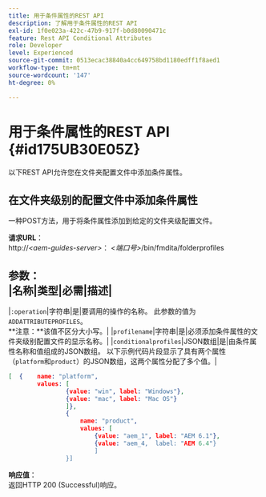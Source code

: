 ```yaml
---
title: 用于条件属性的REST API
description: 了解用于条件属性的REST API
exl-id: 1f0e023a-422c-47b9-917f-b0d80090471c
feature: Rest API Conditional Attributes
role: Developer
level: Experienced
source-git-commit: 0513ecac38840a4cc649758bd1180edff1f8aed1
workflow-type: tm+mt
source-wordcount: '147'
ht-degree: 0%

---
```


# 用于条件属性的REST API {#id175UB30E05Z}

以下REST API允许您在文件夹配置文件中添加条件属性。

## 在文件夹级别的配置文件中添加条件属性

一种POST方法，用于将条件属性添加到给定的文件夹级配置文件。

**请求URL**：\
http://*&lt;aem-guides-server\>*： *&lt;端口号\>*/bin/fmdita/folderprofiles

**参数**：\
|名称|类型|必需|描述|
---------------------------
|`:operation`|字符串|是|要调用的操作的名称。 此参数的值为``ADDATTRIBUTEPROFILES``。<br> **注意：**该值不区分大小写。|
|`profilename`|字符串|是|必须添加条件属性的文件夹级别配置文件的显示名称。|
|`conditionalprofiles`|JSON数组|是|由条件属性名称和值组成的JSON数组。 以下示例代码片段显示了具有两个属性（`platform`和`product`）的JSON数组，这两个属性分配了多个值。|

```JSON
[  {    name: "platform",    
        values: [       
                {value: "win", label: "Windows"},       
                {value: "mac", label: "Mac OS"}    
                ]},
                {    
                    name: "product",    
                    values: [      
                        {value: "aem_1", label: "AEM 6.1"},     
                        {value: "aem_4,  label: "AEM 6.4"}  
                        ]  
                }]
```

**响应值**：\
返回HTTP 200 \(Successful\)响应。

